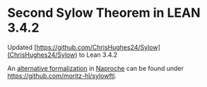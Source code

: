 # Second Sylow Theorem in LEAN 3.4.2

Updated [https://github.com/ChrisHughes24/Sylow](ChrisHughes24/Sylow) to Lean 3.4.2

An [alternative formalization](https://github.com/moritz-hl/sylowftl) in [Naproche](https://github.com/Naproche/Naproche-SAD) can be found under https://github.com/moritz-hl/sylowftl.
